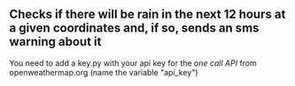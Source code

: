 ## Checks if there will be rain in the next 12 hours at a given coordinates and, if so, sends an sms warning about it

You need to add a key.py with your api key for the *one call API* from openweathermap.org (name the variable "api_key")